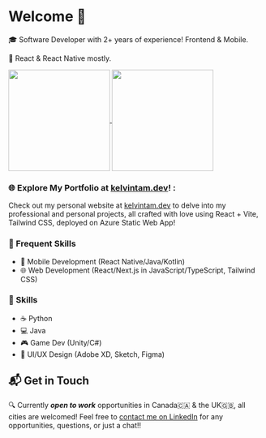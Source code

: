 # Welcome 👋

🎓 Software Developer with 2+ years of experience! Frontend & Mobile.

📱 React & React Native mostly.

<a href="https://kelvintam.dev">
  <img height=200 align="center" src="https://github-readme-stats.kelvintam.dev/api?username=kelvinthh&hide_rank=true&theme=radical&hide=issues,contribs" />
</a>
<a href="https://img-gen.kelvintam.dev">
  <img height=200 align="center" src="https://github-readme-stats.kelvintam.dev/api/top-langs?username=kelvinthh&layout=compact&langs_count=6&card_width=320&theme=radical&hide=C%23,SourcePawn,ShaderLab,Java,HLSL,GLSL,C%2b%2b" />
</a>

### 🌐 Explore My Portfolio at [kelvintam.dev](https://kelvintam.dev)! :

Check out my personal website at [kelvintam.dev](https://kelvintam.dev) to delve into my professional and personal projects, all crafted with love using React + Vite, Tailwind CSS, deployed on Azure Static Web App!

### 🌟 Frequent Skills

- 📱 Mobile Development (React Native/Java/Kotlin)
- 🌐 Web Development (React/Next.js in JavaScript/TypeScript, Tailwind CSS)

### 📝 Skills 
	
- ☕ Python
- 💻 Java
- 🎮 Game Dev (Unity/C#)
- 🎨 UI/UX Design (Adobe XD, Sketch, Figma)

## 📬 Get in Touch
🔍 Currently **_open to work_** opportunities in Canada🇨🇦 & the UK🇬🇧, all cities are welcomed! Feel free to [contact me on LinkedIn](https://www.linkedin.com/in/hhtam) for any opportunities, questions, or just a chat!!
